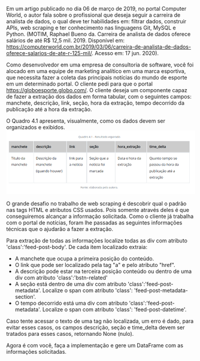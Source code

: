 Em um artigo publicado no dia 06 de março de 2019, no portal Computer World, o autor fala sobre o profissional que deseja seguir a carreira de 
analista de dados, o qual deve ter habilidades em: filtrar dados, construir APIs, web scraping e ter conhecimento nas linguagens Git, MySQL e
 Python. (MOTIM, Raphael Bueno da. Carreira de analista de dados oferece salários de até R$ 12,5 mil. 2019.
 Disponível em: https://computerworld.com.br/2019/03/06/carreira-de-analista-de-dados-oferece-salarios-de-ate-r-125-mil/. Acesso em: 17 jun. 2020).

Como desenvolvedor em uma empresa de consultoria de software, você foi alocado em uma equipe de marketing analítico em uma marca esportiva, que 
necessita fazer a coleta das principais notícias do mundo de esporte em um determinado portal. O cliente pedi para que o 
portal https://globoesporte.globo.com/. O cliente deseja um componente capaz de fazer a extração dos dados em forma tabular, com 
o seguintes campos: manchete, descrição, link, seção, hora da extração, tempo decorrido da publicação até a hora da extração.

O Quadro 4.1 apresenta, visualmente, como os dados devem ser organizados e exibidos.
![Alt text](image.png)

O grande desafio no trabalho de web scraping é descobrir qual o padrão nas tags HTML e atributos CSS usados. Pois somente através
deles é que conseguiremos alcançar a informação solicitada. Como o cliente já trabalha com o portal de notícias, foram lhe 
passadas as seguintes informações técnicas que o ajudarão a fazer a extração.

Para extração de todas as informações localize todas as div com atributo 'class':'feed-post-body'. De cada item localizado extraia:

- A manchete que ocupa a primeira posição do conteúdo.
- O link que pode ser localizado pela tag "a" e pelo atributo "href".
- A descrição pode estar na terceira posição conteúdo ou dentro de uma div com atributo 'class':'bstn-related'
- A seção está dentro de uma div com atributo 'class':'feed-post-metadata'. Localize o span com atributo 'class': 'feed-post-metadata-section'.
- O tempo decorrido está uma div com atributo 'class':'feed-post-metadata'. Localize o span com atributo 'class': 'feed-post-datetime'.


Caso tente acessar o texto de uma tag não localizada, um erro é dado, para evitar esses casos, os campos descrição, seção e time_delta 
devem ser tratados para esses casos, retornando None (nulo).

Agora é com você, faça a implementação e gere um DataFrame com as informações solicitadas.